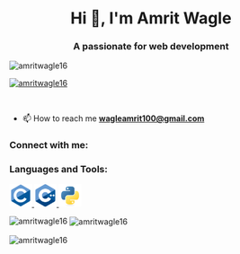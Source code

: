 <h1 align="center">Hi 👋, I'm Amrit Wagle</h1>
<h3 align="center">A passionate for web development</h3>

<p align="left"> <img src="https://komarev.com/ghpvc/?username=amritwagle16&label=Profile%20views&color=0e75b6&style=flat" alt="amritwagle16" /> </p>

<p align="left"> <a href="https://github.com/ryo-ma/github-profile-trophy"><img src="https://github-profile-trophy.vercel.app/?username=amritwagle16" alt="amritwagle16" /></a> </p>

<p align="left"> <a href="https://twitter.com/" target="blank"><img src="https://img.shields.io/twitter/follow/?logo=twitter&style=for-the-badge" alt="" /></a> </p>

- 📫 How to reach me **wagleamrit100@gmail.com**

<h3 align="left">Connect with me:</h3>
<p align="left">
</p>

<h3 align="left">Languages and Tools:</h3>
<p align="left"> <a href="https://www.cprogramming.com/" target="_blank" rel="noreferrer"> <img src="https://raw.githubusercontent.com/devicons/devicon/master/icons/c/c-original.svg" alt="c" width="40" height="40"/> </a> <a href="https://www.w3schools.com/cpp/" target="_blank" rel="noreferrer"> <img src="https://raw.githubusercontent.com/devicons/devicon/master/icons/cplusplus/cplusplus-original.svg" alt="cplusplus" width="40" height="40"/> </a> <a href="https://www.python.org" target="_blank" rel="noreferrer"> <img src="https://raw.githubusercontent.com/devicons/devicon/master/icons/python/python-original.svg" alt="python" width="40" height="40"/> </a> </p>

<p><img align="left" src="https://github-readme-stats.vercel.app/api/top-langs?username=amritwagle16&show_icons=true&locale=en&layout=compact" alt="amritwagle16" /></p>

<p>&nbsp;<img align="center" src="https://github-readme-stats.vercel.app/api?username=amritwagle16&show_icons=true&locale=en" alt="amritwagle16" /></p>

<p><img align="center" src="https://github-readme-streak-stats.herokuapp.com/?user=amritwagle16&" alt="amritwagle16" /></p>
